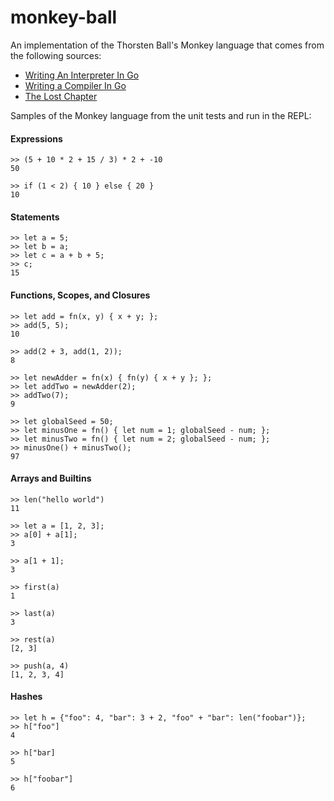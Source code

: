 # monkey-ball

An implementation of the Thorsten Ball's Monkey language that comes from the following sources:
- [Writing An Interpreter In Go](https://interpreterbook.com/) 
- [Writing a Compiler In Go](https://compilerbook.com/)
- [The Lost Chapter](https://interpreterbook.com/lost/)

Samples of the Monkey language from the unit tests and run in the REPL:

#### Expressions ####
```
>> (5 + 10 * 2 + 15 / 3) * 2 + -10
50

>> if (1 < 2) { 10 } else { 20 }
10
```

#### Statements ####
```
>> let a = 5;
>> let b = a;
>> let c = a + b + 5;
>> c;
15
```

#### Functions, Scopes, and Closures ####
```
>> let add = fn(x, y) { x + y; };
>> add(5, 5);
10

>> add(2 + 3, add(1, 2));
8

>> let newAdder = fn(x) { fn(y) { x + y }; };
>> let addTwo = newAdder(2);
>> addTwo(7);
9

>> let globalSeed = 50;
>> let minusOne = fn() { let num = 1; globalSeed - num; };
>> let minusTwo = fn() { let num = 2; globalSeed - num; };
>> minusOne() + minusTwo();
97
```

#### Arrays and Builtins ####
```
>> len("hello world")
11

>> let a = [1, 2, 3];
>> a[0] + a[1];
3

>> a[1 + 1];
3

>> first(a)
1

>> last(a)
3

>> rest(a)
[2, 3]

>> push(a, 4)
[1, 2, 3, 4]
```

#### Hashes ####
```
>> let h = {"foo": 4, "bar": 3 + 2, "foo" + "bar": len("foobar")};
>> h["foo"]
4

>> h["bar]
5

>> h["foobar"]
6
```
